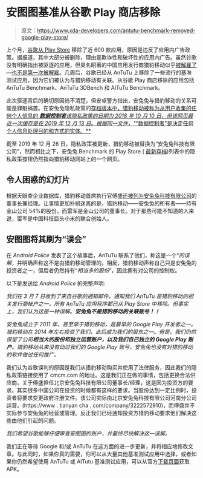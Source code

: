 # 安图图基准从谷歌 Play 商店移除

> 原文：<https://www.xda-developers.com/antutu-benchmark-removed-google-play-store/>

上个月，[谷歌从 Play Store](https://www.xda-developers.com/google-bans-600-apps-play-store/) 移除了近 600 款应用，原因是违反了应用内广告政策。据报道，其中大部分被删除，理由是欺诈性和破坏性的应用内广告。虽然谷歌没有明确指出被驱逐的应用，但臭名昭著的中国应用发行商猎豹移动似乎[被解雇了](https://www.androidpolice.com/2020/02/27/cheetah-mobile-apps-disappeared-play-store/)—[也不是第一次被解雇](https://www.xda-developers.com/quickpic-back-google-play-es-file-explorer-disappears/)。几周后，谷歌已经从 AnTuTu 上移除了一些流行的基准测试应用，因为它们被认为与猎豹移动有关联。从谷歌 Play 商店移除的应用包括 AnTuTu Benchmark、AnTuTu 3DBench 和 AITuTu Benchmark。

此次驱逐背后的确切原因尚不清楚，但安卓警方指出，安兔兔与猎豹移动的关系可能是罪魁祸首。在安兔兔隐私政策的[存档版本中，猎豹移动被称为从用户收集的任何个人信息的 ***数据控制者**该隐私政策的日期为 2018 年 10 月 10 日，但该网页最近一次缓存是在 2019 年 12 月 13 日。根据同一文件，"*"数据控制者"是决定任何个人信息处理目的和方式的实体。**](https://web.archive.org/web/20191213184724/https://www.antutu.com/en/privacy.htm)

截至 2019 年 12 月 26 日，隐私政策被更新，猎豹移动被替换为“安兔兔科技有限公司”，然而相比之下，安兔兔 Benchmark 的 Play Store ( [最新存档](https://web.archive.org/web/20200222021756/https://play.google.com/store/apps/details?id=com.antutu.ABenchMark))列表中的隐私政策按钮仍然指向猎豹移动网站上的一个网页。

## 令人困惑的幻灯片

根据天眼查企业数据库，猎豹移动首席执行官傅盛[还被列为安兔兔科技有限公司](https://translate.google.com/translate?sl=auto&tl=en&u=https%3A%2F%2Fwww.tianyancha.com%2Fcompany%2F32174082)的董事长兼经理。让事情更加扑朔迷离的是，猎豹移动——安兔兔的所有者——持有金山公司 54%的股份，而雷军是金山公司的董事长。对于那些可能不知道的人来说，雷军是中国科技巨头小米的联合创始人。

## 安图图将其刷为“误会”

在 *Android Police* 发表了这个故事后，AnTuTu 联系了他们，称这是一个“*的误解*，并明确声称这不是由猎豹移动管理的。相反，猎豹移动声称自己只是安兔兔的投资者之一，但后者仍然持有“*相当多的股份*”，因此拥有对公司的控制权。

以下是发送给 *Android Police* 的完整声明:

*我们在 3 月 7 日收到了来自谷歌的通知邮件，通知我们 AnTuTu 是猎豹移动的相关发行商帐户之一，所有 AnTuTu 应用程序都已从 Play Store 中移除。但事实上，我们认为这是一种误解。**安兔兔不是猎豹移动的关联账号！！***

*安兔兔成立于 2011 年，甚至早于猎豹移动，是最早的 Google Play 开发者之一。猎豹移动在 2014 年左右投资了我们，此后成为我们的股东之一。但是，我们仍然保留了公司**相当大的股份和独立运营账户，以及我们自己独立的 Google Play 账户**。猎豹移动从来没有动过我们的 Google Play 账号，安兔兔也没有对猎豹移动的软件做过任何推广。*

我们认为谷歌误判的原因是我们从猎豹移动购买并使用了法律服务，因此我们的隐私政策链接使用了 cmcm.com 的地址。这是我们正在做的事情，包括更换合法供应商。关于傅盛担任北京安兔兔科技有限公司董事长/经理，这是因为投资方的要求。其实很多中国公司在投资的时候都有这样的要求。当股份达到一定比例时，投资者将要求变更政府注册文件。该公司实际由北京安兔兔科技有限公司河南分公司运营。(https://www . tianyan cha . com/company/3222572910)，而傅盛并不实际参与安兔兔的经营或管理。反正我们已经通知投资方猎豹移动要求他们解决这些由他们引起的问题。

*我们希望谷歌能够仔细审查安图图的账户，并最终尽快解决这一误解。*

我们正在等待 Google 和/或 AnTuTu 在这方面的进一步更新，并将相应地修改文章。与此同时，如果你真的需要，你可以从大量其他基准测试应用中选择，或者如果你仍然希望使用 AnTuTu 或 AITutu 基准测试应用，可以从官方[下载页面](https://www.antutu.com/en/download.htm)获取 APK。